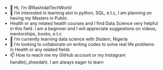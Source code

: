 - 👋 Hi, I’m @RashidatTechWorld
- 👀 I’m interested in learning alot in python, SQL, e.t.c, I am planning on having my Masters in Public
- Health or any related health courses and I find Data Science very helpful in this field. I am a beginner and I will appreciate suggestions on videos, mentorships, books, e.t.c
- 🌱 I’m currently learning data science with Stutern, Nigeria
- 💞️ I’m looking to collaborate on writing codes to solve real life problems in Health or any related fields
- 📫 How to reach me my GitHub account or my Instagram handle(i_sheedah). I am always eager to learn

<!---
RashidatTechWorld/RashidatTechWorld is a ✨ special ✨ repository because its `README.md` (this file) appears on your GitHub profile.
You can click the Preview link to take a look at your changes.
--->
